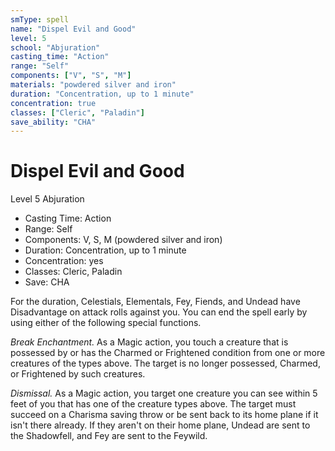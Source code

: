 ```yaml
---
smType: spell
name: "Dispel Evil and Good"
level: 5
school: "Abjuration"
casting_time: "Action"
range: "Self"
components: ["V", "S", "M"]
materials: "powdered silver and iron"
duration: "Concentration, up to 1 minute"
concentration: true
classes: ["Cleric", "Paladin"]
save_ability: "CHA"
---
```


# Dispel Evil and Good
Level 5 Abjuration

- Casting Time: Action
- Range: Self
- Components: V, S, M (powdered silver and iron)
- Duration: Concentration, up to 1 minute
- Concentration: yes
- Classes: Cleric, Paladin
- Save: CHA

For the duration, Celestials, Elementals, Fey, Fiends, and Undead have Disadvantage on attack rolls against you. You can end the spell early by using either of the following special functions.

*Break Enchantment.* As a Magic action, you touch a creature that is possessed by or has the Charmed or Frightened condition from one or more creatures of the types above. The target is no longer possessed, Charmed, or Frightened by such creatures.

*Dismissal.* As a Magic action, you target one creature you can see within 5 feet of you that has one of the creature types above. The target must succeed on a Charisma saving throw or be sent back to its home plane if it isn't there already. If they aren't on their home plane, Undead are sent to the Shadowfell, and Fey are sent to the Feywild.
